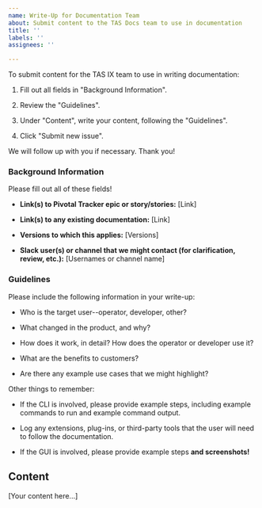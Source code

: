 ```yaml
---
name: Write-Up for Documentation Team
about: Submit content to the TAS Docs team to use in documentation
title: ''
labels: ''
assignees: ''

---
```


To submit content for the TAS IX team to use in writing documentation:

1. Fill out all fields in "Background Information".

1. Review the "Guidelines".

1. Under "Content", write your content, following the "Guidelines".

1. Click "Submit new issue".

We will follow up with you if necessary. Thank you!

### Background Information

Please fill out all of these fields!

* **Link(s) to Pivotal Tracker epic or story/stories:** [Link]

* **Link(s) to any existing documentation:** [Link]

* **Versions to which this applies:** [Versions]

* **Slack user(s) or channel that we might contact (for clarification, review, etc.):** [Usernames or channel name]

### Guidelines

Please include the following information in your write-up:

* Who is the target user--operator, developer, other?

* What changed in the product, and why?

* How does it work, in detail? How does the operator or developer use it?

* What are the benefits to customers?

* Are there any example use cases that we might highlight?

Other things to remember:

* If the CLI is involved, please provide example steps, including example commands to run and example command output.

* Log any extensions, plug-ins, or third-party tools that the user will need to follow the documentation.

* If the GUI is involved, please provide example steps **and screenshots!**

## Content

[Your content here...]
